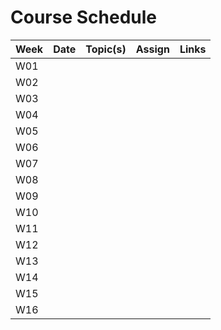# Course Schedule

| Week | Date | Topic(s) | Assign | Links |
|------|------|----------|--------|-------|
|  W01    |      |          |        |       |
|  W02    |      |          |        |       |
|  W03    |      |          |        |       |
|  W04    |      |          |        |       |
|  W05    |      |          |        |       |
|  W06    |      |          |        |       |
|  W07    |      |          |        |       |
|  W08    |      |          |        |       |
|  W09    |      |          |        |       |
|  W10    |      |          |        |       |
|  W11    |      |          |        |       |
|  W12    |      |          |        |       |
|  W13    |      |          |        |       |
|  W14    |      |          |        |       |
|  W15    |      |          |        |       |
|  W16    |      |          |        |       |
